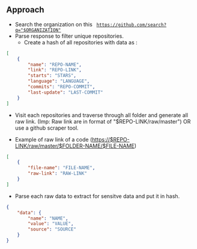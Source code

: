 ## Approach

- Search the organization on this <code> <https://github.com/search?q="$ORGANIZATION"> </code>
- Parse response to filter unique repositories.
  - Create a hash of all repositories with data as :

```json
[
    {
        "name": "REPO-NAME",
        "link": "REPO-LINK",
        "starts": "STARS",
        "language": "LANGUAGE",
        "commits": "REPO-COMMIT",
        "last-update": "LAST-COMMIT"
    }
]
```

- Visit each repositories and traverse through all folder and generate all raw link. (Imp: Raw link are in format of "$REPO-LINK/raw/master") OR use a github scraper tool.

- Example of raw link of a code (<https://$REPO-LINK/raw/master/$FOLDER-NAME/$FILE-NAME>)

```json
[
    {
        "file-name": "FILE-NAME",
        "raw-link": "RAW-LINK"
    }
]
```

- Parse each raw data to extract for sensitve data and put it in hash.

```json
{
    "data": {
        "name": "NAME",
        "value": "VALUE",
        "source": "SOURCE"
    }
}
```